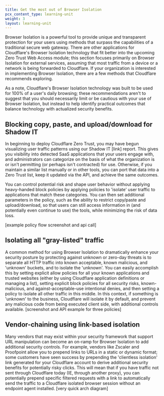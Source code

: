 ```yaml
---
title: Get the most out of Browser Isolation
pcx_content_type: learning-unit
weight: 3
layout: learning-unit
---
```


Browser Isolation is a powerful tool to provide unique and transparent protection for your users using methods that surpass the capabilities of a traditional secure web gateway. There are other applications for Cloudflare's Browser Isolation technology that fit better into the upcoming Zero Trust Web Access module; this section focuses primarily on Browser Isolation for external services, assuming that most traffic from a device or a network is being forwarded to Cloudflare. If your organization is interested in implementing Browser Isolation, there are a few methods that Cloudflare recommends exploring.

As a note, Cloudflare's Browser Isolation technology was built to be used for 100% of a user's daily browsing; these recommendations aren't to suggest that you should necessarily limit or be cautious with your use of Browser Isolation, but instead to help identify practical outcomes that balance technology with actualized security benefits.

## Blocking copy, paste, and upload/download for Shadow IT

In beginning to deploy Cloudflare Zero Trust, you may have begun visualizing user traffic patterns using our Shadow IT [link] report. This gives you visibility into detected SaaS applications that your users engage with, and administrators can categorize on the basis of what the organization is or isn't permitting (or perhaps isn't contracted) for use. Otherwise, if you maintain a similar list manually or in other tools, you can port that data into a Zero Trust list, keep it updated via the API, and achieve the same outcomes.

You can control potential risk and shape user behavior without applying heavy-handed block policies by applying policies to 'isolate' user traffic to applications that match these categories. You can then set additional parameters in the policy, such as the ability to restrict copy/paste and upload/download, so that users can still access information in (and potentially even continue to use) the tools, while minimizing the risk of data loss.

[example policy flow screenshot and api call]

## Isolating all "gray-listed" traffic

A common method for using Browser Isolation to dramatically enhance your security posture by protecting against unknown or zero-day threats is to separate all HTTP traffic into known acceptable, known malicious, and 'unknown' buckets, and to isolate the 'unknown'. You can easily accomplish this by setting explicit allow policies for all your known applications and trusted websites (either by using Cloudflare application definitions or managing a list), setting explicit block policies for all security risks, known-malicious, and against-acceptable-use intentional denies, and then setting a policy to isolate all other traffic in this middle. In this context, if something is 'unknown' to the business, Cloudflare will isolate it by default, and prevent any malicious code from being executed client side, with additional controls available.
[screenshot and API example for three policies]

## Vendor-chaining using link-based isolation

Many vendors that may exist within your security framework that support URL manipulation can become an on-ramp for Browser Isolation to add additional security controls. For example, vendors like Zscaler and Proofpoint allow you to prepend links to URLs in a static or dynamic format; some customers have seen success by prepending the 'clientless isolation' link generated for your Cloudflare account to derive additional security benefits for potentially risky clicks. This will mean that if you have traffic not sent through Cloudflare today (IE, through another proxy), you can potentially prepend specific filtered requests with a link to automatically send the traffic to a Cloudflare isolated browser session without an endpoint agent installed.
[very quick arch diagram]
